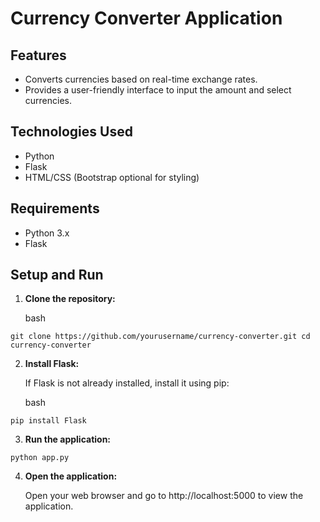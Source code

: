 # Currency Converter Application



## Features

-   Converts currencies based on real-time exchange rates.
-   Provides a user-friendly interface to input the amount and select currencies.

## Technologies Used

-   Python
-   Flask
-   HTML/CSS (Bootstrap optional for styling)

## Requirements

-   Python 3.x
-   Flask
## Setup and Run

1.  **Clone the repository:**
    
    bash
    
   
  
  

   `git clone https://github.com/yourusername/currency-converter.git
        cd currency-converter` 
    
2.  **Install Flask:**
    
    If Flask is not already installed, install it using pip:
    
    bash
    
    
    
`pip install Flask` 
    
3.  **Run the application:**
    
    
    
`python app.py` 
    
4.  **Open the application:**
    
    Open your web browser and go to http://localhost:5000 to view the application.

